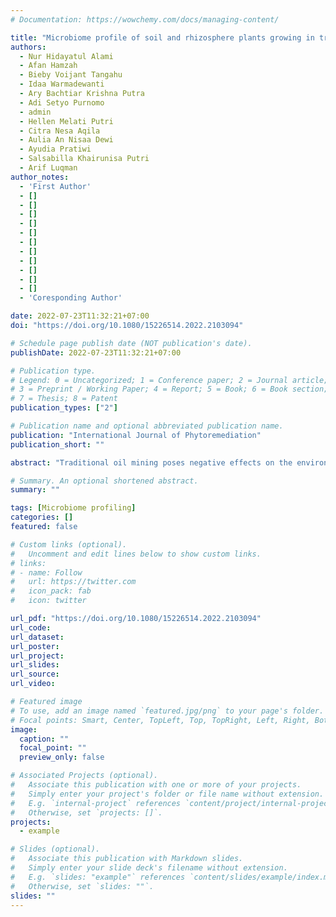 ```yaml
---
# Documentation: https://wowchemy.com/docs/managing-content/

title: "Microbiome profile of soil and rhizosphere plants growing in traditional oil mining land in Wonocolo, Bojonegoro, Indonesia"
authors:
  - Nur Hidayatul Alami
  - Afan Hamzah
  - Bieby Voijant Tangahu
  - Idaa Warmadewanti
  - Ary Bachtiar Krishna Putra
  - Adi Setyo Purnomo
  - admin
  - Hellen Melati Putri
  - Citra Nesa Aqila
  - Aulia An Nisaa Dewi
  - Ayudia Pratiwi
  - Salsabilla Khairunisa Putri
  - Arif Luqman
author_notes:
  - 'First Author'
  - []
  - []
  - []
  - []
  - []
  - []
  - []
  - []
  - []
  - []
  - []
  - 'Coresponding Author'

date: 2022-07-23T11:32:21+07:00
doi: "https://doi.org/10.1080/15226514.2022.2103094"

# Schedule page publish date (NOT publication's date).
publishDate: 2022-07-23T11:32:21+07:00

# Publication type.
# Legend: 0 = Uncategorized; 1 = Conference paper; 2 = Journal article;
# 3 = Preprint / Working Paper; 4 = Report; 5 = Book; 6 = Book section;
# 7 = Thesis; 8 = Patent
publication_types: ["2"]

# Publication name and optional abbreviated publication name.
publication: "International Journal of Phytoremediation"
publication_short: ""

abstract: "Traditional oil mining poses negative effects on the environment through pollution with crude oil. One of the traditional mining sites in Wonocolo, Bojonegoro, Indonesia was reported to contaminate the surrounding area with a high level of crude oil. Therefore, this study aims to examine the microbiome profiles of contaminated soil and the rhizosphere of naturalized plants growing at the sites. It was conducted in Wonocolo, Bojonegoro to obtain an insight into the possible remediation efforts of using indigenous hydrocarbon-degrading bacteria and naturalized plants as in situ remediation agents. The results showed that the soil located close to the oil well-contained a high level of crude oil at 24.8%, and exhibited a distinct microbiome profile compared to those located further which had lower crude oil contamination of 14.15, 10.89, and 4.9%. Soil with the highest level of crude oil contamination had a comparatively higher relative abundance of assA, an anaerobic alkene-degrading gene. Meanwhile, the rhizosphere of the two naturalized plants, Muntingia calabura, and Pennisetum purpureum, exhibited indifferent microbiome profiles compared to the soil. They were found to contain less abundant hydrocarbon-degrading genes, such as C230, PAH-RHD-GP, nahAc, assA, and alkB suggesting that these naturalized plants might not be a suitable tool for in-situ remediation."

# Summary. An optional shortened abstract.
summary: ""

tags: [Microbiome profiling]
categories: []
featured: false

# Custom links (optional).
#   Uncomment and edit lines below to show custom links.
# links:
# - name: Follow
#   url: https://twitter.com
#   icon_pack: fab
#   icon: twitter

url_pdf: "https://doi.org/10.1080/15226514.2022.2103094"
url_code:
url_dataset:
url_poster:
url_project:
url_slides:
url_source:
url_video:

# Featured image
# To use, add an image named `featured.jpg/png` to your page's folder. 
# Focal points: Smart, Center, TopLeft, Top, TopRight, Left, Right, BottomLeft, Bottom, BottomRight.
image:
  caption: ""
  focal_point: ""
  preview_only: false

# Associated Projects (optional).
#   Associate this publication with one or more of your projects.
#   Simply enter your project's folder or file name without extension.
#   E.g. `internal-project` references `content/project/internal-project/index.md`.
#   Otherwise, set `projects: []`.
projects: 
  - example

# Slides (optional).
#   Associate this publication with Markdown slides.
#   Simply enter your slide deck's filename without extension.
#   E.g. `slides: "example"` references `content/slides/example/index.md`.
#   Otherwise, set `slides: ""`.
slides: ""
---
```

